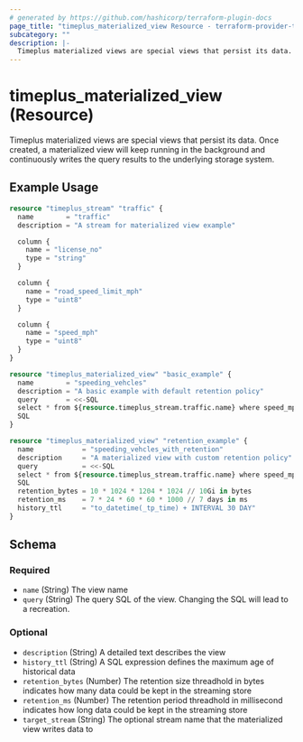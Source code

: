 ```yaml
---
# generated by https://github.com/hashicorp/terraform-plugin-docs
page_title: "timeplus_materialized_view Resource - terraform-provider-timeplus"
subcategory: ""
description: |-
  Timeplus materialized views are special views that persist its data. Once created, a materialized view will keep running in the background and continuously writes the query results to the underlying storage system.
---
```


# timeplus_materialized_view (Resource)

Timeplus materialized views are special views that persist its data. Once created, a materialized view will keep running in the background and continuously writes the query results to the underlying storage system.

## Example Usage

```terraform
resource "timeplus_stream" "traffic" {
  name        = "traffic"
  description = "A stream for materialized view example"

  column {
    name = "license_no"
    type = "string"
  }

  column {
    name = "road_speed_limit_mph"
    type = "uint8"
  }

  column {
    name = "speed_mph"
    type = "uint8"
  }
}

resource "timeplus_materialized_view" "basic_example" {
  name        = "speeding_vehcles"
  description = "A basic example with default retention policy"
  query       = <<-SQL
  select * from ${resource.timeplus_stream.traffic.name} where speed_mph > road_speed_limit_mph
  SQL
}

resource "timeplus_materialized_view" "retention_example" {
  name            = "speeding_vehcles_with_retention"
  description     = "A materialized view with custom retention policy"
  query           = <<-SQL
  select * from ${resource.timeplus_stream.traffic.name} where speed_mph > road_speed_limit_mph
  SQL
  retention_bytes = 10 * 1024 * 1204 * 1024 // 10Gi in bytes
  retention_ms    = 7 * 24 * 60 * 60 * 1000 // 7 days in ms 
  history_ttl     = "to_datetime(_tp_time) + INTERVAL 30 DAY"
}
```

<!-- schema generated by tfplugindocs -->
## Schema

### Required

- `name` (String) The view name
- `query` (String) The query SQL of the view. Changing the SQL will lead to a recreation.

### Optional

- `description` (String) A detailed text describes the view
- `history_ttl` (String) A SQL expression defines the maximum age of historical data
- `retention_bytes` (Number) The retention size threadhold in bytes indicates how many data could be kept in the streaming store
- `retention_ms` (Number) The retention period threadhold in millisecond indicates how long data could be kept in the streaming store
- `target_stream` (String) The optional stream name that the materialized view writes data to
